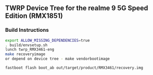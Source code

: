 ## TWRP Device Tree for the realme 9 5G Speed Edition (RMX1851)

### Build Instructions
```sh
export ALLOW_MISSING_DEPENDENCIES=true
. build/envsetup.sh
lunch twrp_RMX3461-eng
make recoveryimage
or depend on device tree - make vendorbootimage
```

```
fastboot flash boot_ab out/target/product/RMX3461/recovery.img
```
